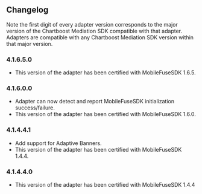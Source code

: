 ## Changelog

Note the first digit of every adapter version corresponds to the major version of the Chartboost Mediation SDK compatible with that adapter. 
Adapters are compatible with any Chartboost Mediation SDK version within that major version.

### 4.1.6.5.0
- This version of the adapter has been certified with MobileFuseSDK 1.6.5.

### 4.1.6.0.0
- Adapter can now detect and report MobileFuseSDK initialization success/failure.
- This version of the adapter has been certified with MobileFuseSDK 1.6.0.

### 4.1.4.4.1
- Add support for Adaptive Banners.
- This version of the adapter has been certified with MobileFuseSDK 1.4.4.

### 4.1.4.4.0
- This version of the adapter has been certified with MobileFuseSDK 1.4.4

